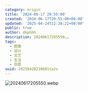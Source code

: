 ```yaml
---
category: origin
title: '2024-06-17 20:55:00'
created: '2024-06-17T20:55:00+08:00'
updated: '2025-04-24T22:38:22+08:00'
public: true
author: dkphhh
description: 20240617205550……
tags:
  - 图像
  - 设计
  - 文艺
  - 生活
  - 创意
uuid: 20250420210601ta2s
---
```


![20240617205550.webp](https://img.dkphhh.me/20240617205550.webp)

